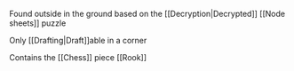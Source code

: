 Found outside in the ground based on the [[Decryption|Decrypted]] [[Node sheets]] puzzle

Only [[Drafting|Draft]]able in a corner

Contains the [[Chess]] piece [[Rook]]